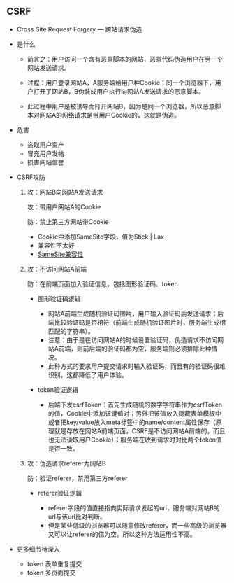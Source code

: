 ## CSRF

- Cross Site Request Forgery — 跨站请求伪造

- 是什么

    - 简言之：用户访问一个含有恶意脚本的网站，恶意代码伪造用户在另一个网站发送请求。

    - 过程：用户登录网站A，A服务端给用户种Cookie；同一个浏览器下，用户打开了网站B，B伪装成用户执行向网站A发送请求的恶意脚本。
    - 此过程中用户是被诱导而打开网站B，因为是同一个浏览器，所以恶意脚本对网站A的网络请求是带用户Cookie的，这就是伪造。

- 危害
    - 盗取用户资产
    - 冒充用户发帖
    - 损害网站信誉

- CSRF攻防
    1. 攻：网站B向网站A发送请求
    
       攻：带用户网站A的Cookie

       防：禁止第三方网站带Cookie

         - Cookie中添加SameSite字段，值为Stick | Lax
         - 兼容性不太好
         - [SameSite兼容性](https://caniuse.com/#search=samesite)

    2. 攻：不访问网站A前端
    
       防：在前端页面加入验证信息，包括图形验证码、token

         - 图形验证码逻辑
           - 网站A前端生成随机验证码图片，用户输入验证码后发送请求；后端比较验证码是否相符（前端生成随机验证图片时，服务端生成相匹配的字符串）。
           - 注意：由于是在访问网站A的时候设置验证码，伪造请求不访问网站A前端，则前后端的验证码都为空，服务端则必须排除此种情况。
           - 此种方式的要求用户提交请求时输入验证码，而且有的验证码很难识别，这都降低了用户体验。

         - token验证逻辑
           - 后端下发csrfToken：首先生成随机的数字字符串作为csrfToken的值，Cookie中添加该键值对；另外把该值放入隐藏表单模板中或者把key/value放入meta标签中的name/content属性保存（原理就是存放在网站A前端页面，CSRF是不访问网站A前端的，而且也无法读取用户Cookie）；服务端在收到请求时对比两个token值是否一致。

    3. 攻：伪造请求referer为网站B
    
       防：验证referer，禁用第三方referer

         - referer验证逻辑
       
           - referer字段的值直接指向实际请求发起的url，服务端对网站B的url与该url比对判断。
           - 但是某些低级的浏览器可以随意修改referer，而一些高级的浏览器又可以让referer的值为空。所以这种方法适用性不高。

- 更多细节待深入
    - token 表单重复提交
    - token 多页面提交



